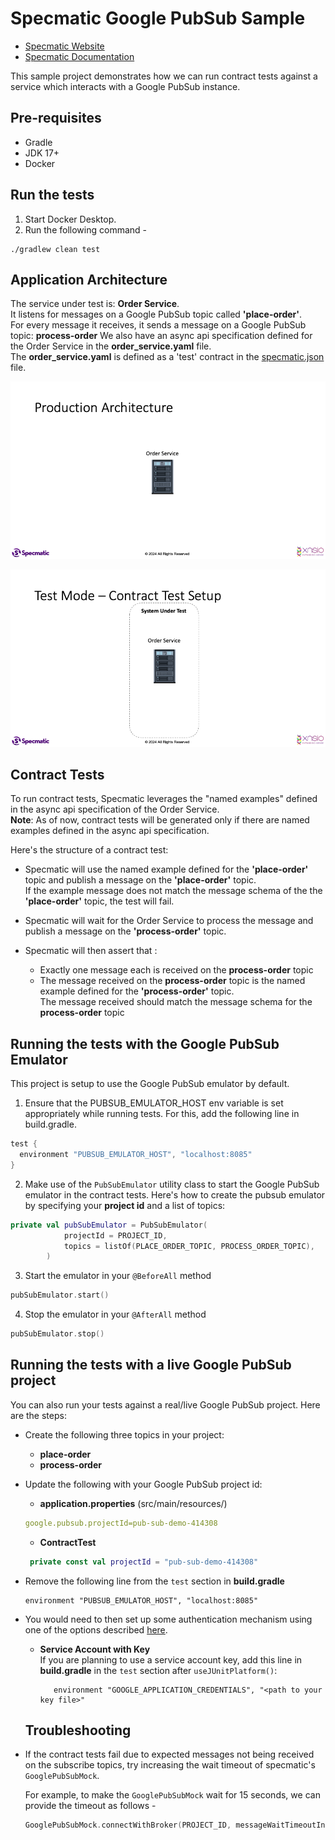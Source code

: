 # Specmatic Google PubSub Sample

* [Specmatic Website](https://specmatic.in)
* [Specmatic Documentation](https://specmatic.in/documentation.html)

This sample project demonstrates how we can run contract tests against a service which interacts with a Google PubSub instance. 

## Pre-requisites
* Gradle
* JDK 17+
* Docker

## Run the tests
1. Start Docker Desktop.
2. Run the following command -
```shell
./gradlew clean test 
```

## Application Architecture
The service under test is: **Order Service**.  
It listens for messages on a Google PubSub topic called **'place-order'**.  
For every message it receives, it sends a message on a Google PubSub topic: **process-order** 
We also have an async api specification defined for the Order Service in the **order_service.yaml** file.  
The **order_service.yaml** is defined as a 'test' contract in the [specmatic.json](https://specmatic.in/documentation/specmatic_json.html) file.

![Order Service Production Architecture](assets/order_service_prod_architecture.gif)

![Order Service Production Architecture](assets/order_service_contract_test.gif)

## Contract Tests
To run contract tests, Specmatic leverages the "named examples" defined in the async api specification of the Order Service.  
**Note**: As of now, contract tests will be generated only if there are named examples defined in the async api specification. 

Here's the structure of a contract test:
- Specmatic will use the named example defined for the **'place-order'** topic and publish a message on the **'place-order'** topic.  
  If the example message does not match the message schema of the the **'place-order'** topic, the test will fail.

- Specmatic will wait for the Order Service to process the message and publish a message on the **'process-order'** topic.

- Specmatic will then assert that :
  - Exactly one message each is received on the **process-order** topic
  - The message received on the **process-order** topic is the named example defined for the **'process-order'** topic.  
    The message received should match the message schema for the **process-order** topic

## Running the tests with the Google PubSub Emulator
This project is setup to use the Google PubSub emulator by default.  

1. Ensure that the PUBSUB_EMULATOR_HOST env variable is set appropriately while running tests. For this, add the following line in build.gradle.
```groovy
test {
  environment "PUBSUB_EMULATOR_HOST", "localhost:8085"
}
```

2. Make use of the ```PubSubEmulator``` utility class to start the Google PubSub emulator in the contract tests. Here's how to create the pubsub emulator by specifying your **project id** and a list of topics:
```kotlin
private val pubSubEmulator = PubSubEmulator(
            projectId = PROJECT_ID,
            topics = listOf(PLACE_ORDER_TOPIC, PROCESS_ORDER_TOPIC),
        )
```
3. Start the emulator in your ```@BeforeAll``` method
```kotlin
pubSubEmulator.start()
```

4. Stop the emulator in your ```@AfterAll``` method
```kotlin
pubSubEmulator.stop()
```

## Running the tests with a live Google PubSub project
You can also run your tests against a real/live Google PubSub project.
Here are the steps:
- Create the following three topics in your project: 
  - **place-order**
  - **process-order**

- Update the following with your Google PubSub project id:
  - **application.properties** (src/main/resources/)  
   ```yaml
  google.pubsub.projectId=pub-sub-demo-414308
  ```
  - **ContractTest**
  ```kotlin
   private const val projectId = "pub-sub-demo-414308"
  ```
- Remove the following line from the `test` section in **build.gradle**  
  ```
  environment "PUBSUB_EMULATOR_HOST", "localhost:8085"
  ```
- You would need to then set up some authentication mechanism using one of the options described [here](https://cloud.google.com/docs/authentication/provide-credentials-adc#how-to).  
  - **Service Account with Key**  
    If you are planning to use a service account key, add this line in **build.gradle** in the `test` section after `useJUnitPlatform()`:  
    ```
       environment "GOOGLE_APPLICATION_CREDENTIALS", "<path to your key file>"
    ```

  ## Troubleshooting
- If the contract tests fail due to expected messages not being received on the subscribe topics, try increasing the wait timeout of specmatic's ```GooglePubSubMock```. 
  
  For example, to make the ```GooglePubSubMock``` wait for 15 seconds, we can provide the timeout as follows -
  ```kotlin
  GooglePubSubMock.connectWithBroker(PROJECT_ID, messageWaitTimeoutInMilliseconds = 15000)
  ```

